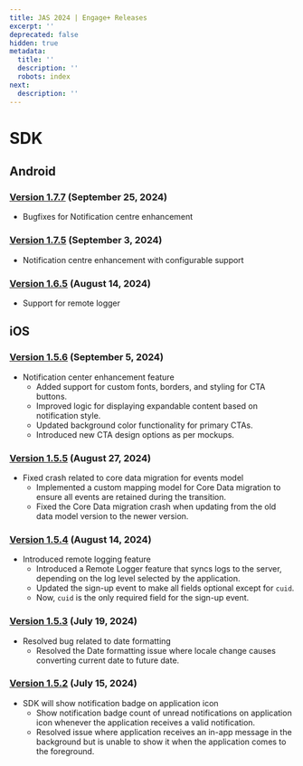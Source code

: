 ```yaml
---
title: JAS 2024 | Engage+ Releases
excerpt: ''
deprecated: false
hidden: true
metadata:
  title: ''
  description: ''
  robots: index
next:
  description: ''
---
```

# SDK

## Android

### [Version 1.7.7](https://github.com/Capillary/hydra-sdk-android-maven/packages/1780353) (September 25, 2024)

* Bugfixes for Notification centre enhancement

### [Version 1.7.5](https://github.com/Capillary/hydra-sdk-android-maven/packages/1780353) (September 3, 2024)

* Notification centre enhancement with configurable support

### [Version 1.6.5](https://github.com/Capillary/hydra-sdk-android-maven/packages/1780353) (August 14, 2024)

* Support for remote logger 

## iOS

### [Version 1.5.6](https://github.com/Capillary/hydra-sdk-ios-packages/releases/tag/1.5.6) (September 5, 2024)

* Notification center enhancement feature
  * Added support for custom fonts, borders, and styling for CTA buttons.
  * Improved logic for displaying expandable content based on notification style.
  * Updated background color functionality for primary CTAs.
  * Introduced new CTA design options as per mockups.

### [Version 1.5.5](https://github.com/Capillary/hydra-sdk-ios-packages/releases/tag/1.5.5) (August 27, 2024)

* Fixed crash related to core data migration for events model
  * Implemented a custom mapping model for Core Data migration to ensure all events are retained during the transition.
  * Fixed the Core Data migration crash when updating from the old data model version to the newer version.

### [Version 1.5.4](https://github.com/Capillary/hydra-sdk-ios-packages/releases/tag/1.5.4) (August 14, 2024)

* Introduced remote logging feature
  * Introduced a Remote Logger feature that syncs logs to the server, depending on the log level selected by the application.
  * Updated the sign-up event to make all fields optional except for `cuid`.
  * Now, `cuid` is the only required field for the sign-up event.

### [Version 1.5.3](https://github.com/Capillary/hydra-sdk-ios-packages/releases/tag/1.5.3) (July 19, 2024)

* Resolved bug related to date formatting
  * Resolved the Date formatting issue where locale change causes converting current date to future date.

### [Version 1.5.2](https://github.com/Capillary/hydra-sdk-ios-packages/releases/tag/1.5.2) (July 15, 2024)

* SDK will show notification badge on application icon
  * Show notification badge count of unread notifications on application icon whenever the application receives a valid notification.
  * Resolved issue where application receives an in-app message in the background but is unable to show it when the application comes to the foreground.
